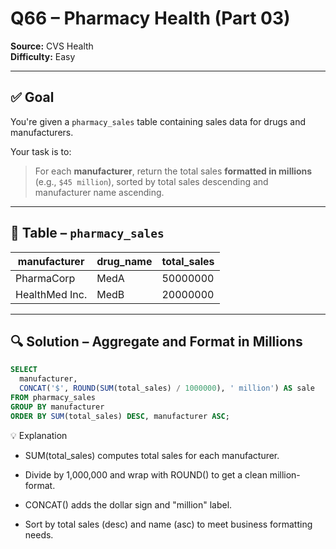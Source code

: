 # Q66 – Pharmacy Health (Part 03)  
**Source:** CVS Health  
**Difficulty:** Easy  

---

## ✅ Goal  
You're given a `pharmacy_sales` table containing sales data for drugs and manufacturers.

Your task is to:  
> For each **manufacturer**, return the total sales **formatted in millions** (e.g., `$45 million`), sorted by total sales descending and manufacturer name ascending.

---

## 🧾 Table – `pharmacy_sales`

| manufacturer     | drug_name  | total_sales |
|------------------|------------|-------------|
| PharmaCorp       | MedA       | 50000000    |
| HealthMed Inc.   | MedB       | 20000000    |

---

## 🔍 Solution – Aggregate and Format in Millions

```sql
SELECT 
  manufacturer,
  CONCAT('$', ROUND(SUM(total_sales) / 1000000), ' million') AS sale 
FROM pharmacy_sales
GROUP BY manufacturer
ORDER BY SUM(total_sales) DESC, manufacturer ASC;
```
💡 Explanation

- SUM(total_sales) computes total sales for each manufacturer.

- Divide by 1,000,000 and wrap with ROUND() to get a clean million-format.

- CONCAT() adds the dollar sign and "million" label.

- Sort by total sales (desc) and name (asc) to meet business formatting needs.
